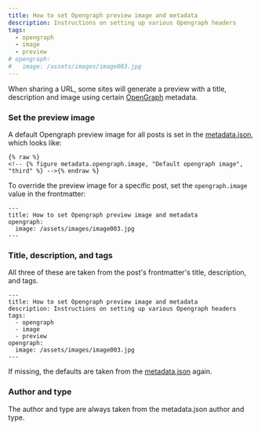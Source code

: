 ```yaml
---
title: How to set Opengraph preview image and metadata
description: Instructions on setting up various Opengraph headers
tags:
  - opengraph
  - image
  - preview
# opengraph:
#   image: /assets/images/image003.jpg
---
```


When sharing a URL, some sites will generate a preview with a title, description and image using certain [OpenGraph](https://ogp.me/) metadata.

### Set the preview image

A default Opengraph preview image for all posts is set in the [metadata.json](./2022-01-01-edit-the-metadata.md#opengraph), which looks like:

```
{% raw %}
<!-- {% figure metadata.opengraph.image, "Default opengraph image", "third" %} -->{% endraw %}
```

To override the preview image for a specific post, set the `opengraph.image` value in the frontmatter:

```
---
title: How to set Opengraph preview image and metadata
opengraph:
  image: /assets/images/image003.jpg
---
```

### Title, description, and tags

All three of these are taken from the post's frontmatter's title, description, and tags.

```
---
title: How to set Opengraph preview image and metadata
description: Instructions on setting up various Opengraph headers
tags:
  - opengraph
  - image
  - preview
opengraph:
  image: /assets/images/image003.jpg
---
```

If missing, the defaults are taken from the [metadata.json](./2022-01-01-edit-the-metadata.md#optional-but-useful) again.

### Author and type

The author and type are always taken from the metadata.json author and type.
